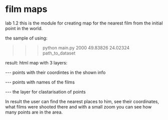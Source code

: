 # film maps
lab 1.2
this is the module for creating map for the nearest film from the initial point in the world.

the sample of using:
 >>> python main.py 2000 49.83826 24.02324 path_to_dataset
 
result: 
html map with 3 layers: 

--- points with their coordintes in the shown info

--- points with names of the films

--- the layer for clastarisation of points

In result the user can find the nearest places to him,
see their coordinates,
what films were shooted there and 
with a small zoom you can see how many points are in the area.
